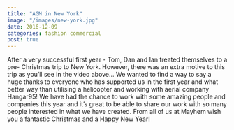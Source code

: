 ```yaml
---
title: "AGM in New York"
image: "/images/new-york.jpg"
date: 2016-12-09
categories: fashion commercial
post: true
---
```


After a very successful first year - Tom, Dan and Ian treated themselves to a pre- Christmas trip to New York. However, there was an extra motive to this trip as you’ll see in the video above...
We wanted to find a way to say a huge thanks to everyone who has supported us in the first year and what better way than utilising a helicopter and working with aerial company Hangar95! We have had the chance to work with some amazing people and companies this year and it’s great to be able to share our work with so many people interested in what we have created.
From all of us at Mayhem wish you a fantastic Christmas and a Happy New Year!
